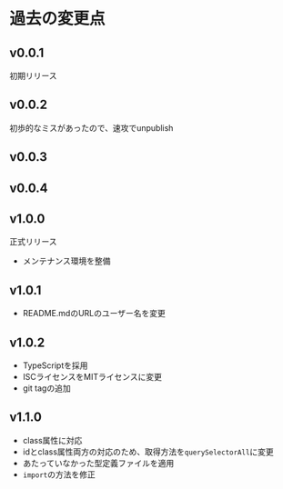 # 過去の変更点
## v0.0.1
初期リリース

## v0.0.2
初歩的なミスがあったので、速攻でunpublish

## v0.0.3

## v0.0.4

## v1.0.0
正式リリース
* メンテナンス環境を整備

## v1.0.1
* README.mdのURLのユーザー名を変更

## v1.0.2
  * TypeScriptを採用
  * ISCライセンスをMITライセンスに変更
  * git tagの追加

## v1.1.0
  * class属性に対応
  * idとclass属性両方の対応のため、取得方法を`querySelectorAll`に変更
  * あたっていなかった型定義ファイルを適用
  * `import`の方法を修正